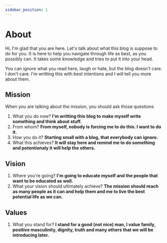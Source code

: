 ```yaml
---
sidebar_position: 1
---
```


# About

Hi, I'm glad that you are here. Let's talk about what this blog is suppose to do 
for you. It is here to help you navigate through life as best, as you possibly can.
It takes some knowledge and tries to put it into your head.

You can ignore what you read here, laugh or hate, but the blog doesn't care.
I don't care. I'm writting this with best intentions and I will tell you more about them.

## Mission

When you are talking about the mission, you should ask those questions

1. What you do now? <strong>I'm writting this blog to make myself write something and think about stuff.</strong>
2. From whom? <strong>From myself, nobody is forcing me to do this. I want to do it.</strong>
3. How you do it? <strong>Starting small with a blog, that everybody can ignore.</strong>
4. What this achieves? <strong>It will stay here and remind me to do something and potentionaly it will help the others.</strong>

## Vision

1. Where you're going? <strong>I'm going to educate myself and the people that want to be educated as well.</strong>
2. What your vision should ultimately achieve? <strong>The mission should reach as many people as it can and help them and me to live the 
best potential life as we can.</strong>

## Values

1. What you stand for? <strong>I stand for a good (not nice) man, I value family, positive masculinity, dignity, truth and many others that we 
will be introducing later.</strong>
